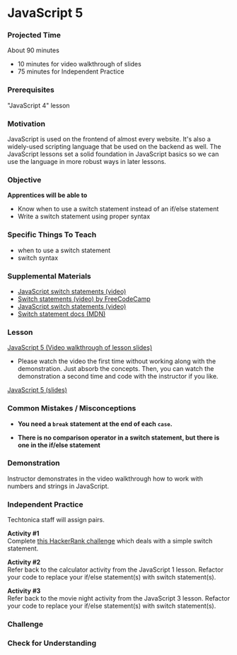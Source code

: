 # JavaScript 5

### Projected Time
About 90 minutes
- 10 minutes for video walkthrough of slides
- 75 minutes for Independent Practice

### Prerequisites

"JavaScript 4" lesson

### Motivation
JavaScript is used on the frontend of almost every website. It's also a widely-used scripting language that be used on the backend as well. The JavaScript lessons set a solid foundation in JavaScript basics so we can use the language in more robust ways in later lessons.

### Objective
**Apprentices will be able to**
- Know when to use a switch statement instead of an if/else statement
- Write a switch statement using proper syntax

### Specific Things To Teach
- when to use a switch statement
- switch syntax

### Supplemental Materials

- [JavaScript switch statements (video)](https://www.youtube.com/watch?v=7rc8aDtVFvE)
- [Switch statements (video) by FreeCodeCamp](https://www.youtube.com/watch?v=fM5qnyasUYI)
- [JavaScript switch statements (video)](https://www.youtube.com/watch?v=Z6O_XdfCBEo)
- [Switch statement docs (MDN)](https://developer.mozilla.org/en-US/docs/Web/JavaScript/Reference/Statements/switch)

### Lesson

[JavaScript 5 (Video walkthrough of lesson slides)](https://drive.google.com/open?id=1VruQhp9ucVckMgprsQnYel-N4Zc2T9nC)
- Please watch the video the first time without working along with the demonstration. Just absorb the concepts. Then, you can watch the demonstration a second time and code with the instructor if you like.

[JavaScript 5 (slides)](https://docs.google.com/presentation/d/1hmP5pOfrgexspDS827_cGkb3SNqhIJnbxrlnRFcHCGw/edit?usp=sharing)


### Common Mistakes / Misconceptions

- **You need a `break` statement at the end of each `case`.**

- **There is no comparison operator in a switch statement, but there is one in the if/else statement**


### Demonstration

Instructor demonstrates in the video walkthrough how to work with numbers and strings in JavaScript.


### Independent Practice

Techtonica staff will assign pairs.

**Activity #1**  
Complete [this HackerRank challenge](https://www.hackerrank.com/contests/7days-javascript/challenges/js-switch-statements) which deals with a simple switch statement.

**Activity #2**  
Refer back to the calculator activity from the JavaScript 1 lesson. Refactor your code to replace your if/else statement(s) with switch statement(s).

**Activity #3**  
Refer back to the movie night activity from the JavaScript 3 lesson. Refactor your code to replace your if/else statement(s) with switch statement(s).


### Challenge


### Check for Understanding
